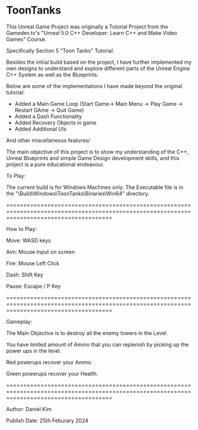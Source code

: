 # ToonTanks

This Unreal Game Project was originally a Tutorial Project from the Gamedev.tv's "Unreal 5.0 C++ Developer: Learn C++ and Make Video Games" Course.

Specifically Section 5 "Toon Tanks" Tutorial.

Besides the intiial build based on the project, I have further implemented my own designs to understand and explore different parts of the Unreal Engine C++ System as well as the Blueprints.

Below are some of the implementations I have made beyond the original tutorial:

- Added a Main Game Loop (Start Game-> Main Menu -> Play Game -> Restart GAme -> Quit Game)
- Added a Dash Functionality
- Added Recovery Objects in game
- Added Additional UIs

And other miscellaneous features/

The main objective of this project is to show my understanding of the C++, Unreal Blueprints and simple Game Design development skills, and this project is a pure educational endeavour.

To Play:

The current build is for Windows Machines only. The Executable file is in the "\Build\Windows\ToonTanks\Binaries\Win64" directory. 

===========================================================================================================================================

How to Play:

Move: WASD keys

Aim: Mouse Input on screen

Fire: Mouse Left Click

Dash: Shift Key

Pause: Escape / P Key

===========================================================================================================================================

Gameplay:

The Main Objective is to destroy all the enemy towers in the Level. 

You have limited amount of Ammo that you can replenish by picking up the power ups in the level.

Red powerups recover your Ammo.

Green powerups recover your Health.

===========================================================================================================================================

Author: Daniel Kim

Publish Date: 25th Feburary 2024



